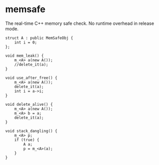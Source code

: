 # memsafe

The real-time C++ memory safe check. No runtime overhead in release mode.

```
struct A : public MemSafeObj {
    int i = 0;
};

void mem_leak() {
    m_<A> a(new A());
    //delete_it(a);
}

void use_after_free() {
    m_<A> a(new A());
    delete_it(a);
    int i = a->i;
}

void delete_alive() {
    m_<A> a(new A());
    m_<A> b = a;
    delete_it(a);
}

void stack_dangling() {
    m_<A> p;
    if (true) {
        A a;
        p = m_<A>(a);
    }
}
```
